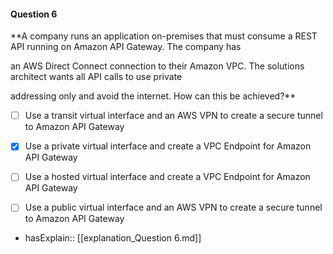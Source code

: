 #### Question  6

**A company runs an application on-premises that must consume a REST API running on Amazon API Gateway. The company has

an AWS Direct Connect connection to their Amazon VPC. The solutions architect wants all API calls to use private

addressing only and avoid the internet. How can this be achieved?**

- [ ] Use a transit virtual interface and an AWS VPN to create a secure tunnel to Amazon API Gateway

- [x] Use a private virtual interface and create a VPC Endpoint for Amazon API Gateway

- [ ] Use a hosted virtual interface and create a VPC Endpoint for Amazon API Gateway

- [ ] Use a public virtual interface and an AWS VPN to create a secure tunnel to Amazon API Gateway

- hasExplain:: [[explanation_Question  6.md]]
